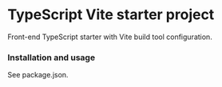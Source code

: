 # TypeScript Vite starter project
Front-end TypeScript starter with Vite build tool configuration.

### Installation and usage
See package.json.
